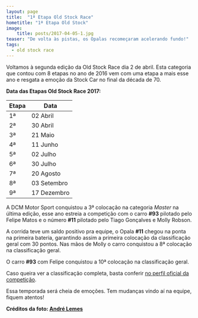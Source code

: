 ```yaml
---
layout: page
title:  "1ª Etapa Old Stock Race"
hometitle: "1ª Etapa Old Stock"
image:
    title: posts/2017-04-05-1.jpg
teaser: "De volta às pistas, os Opalas recomeçaram acelerando fundo!"
tags:
  - old stock race
---
```


Voltamos à segunda edição da Old Stock Race dia 2 de abril. Esta categoria que contou com 8 etapas no ano de 2016 vem com uma etapa a mais esse ano e resgata a emoção da Stock Car no final da década de 70.

**Data das Etapas Old Stock Race 2017:**

Etapa  | Data
------ | -----------
1ª     | 02 Abril
2ª     | 30 Abril
3ª     | 21 Maio
4ª     | 11 Junho
5ª     | 02 Julho
6ª     | 30 Julho
7ª     | 20 Agosto
8ª     | 03 Setembro
9ª     | 17 Dezembro

A DCM Motor Sport conquistou a 3ª colocação na categoria *Master* na última edição, esse ano estreia a competição com o carro **#93** pilotado pelo Felipe Matos e o número **#11** pilotado pelo Tiago Gonçalves e Molly Robson.

A corrida teve um saldo positivo pra equipe, o Opala **#11** chegou na ponta na primeira bateria, garantindo assim a primeira colocação da classificação geral com 30 pontos. Nas mãos de Molly o carro conquistou a 8ª colocação na classificação geral.

O carro **#93** com Felipe conquistou a 10ª colocação na classificação geral.

Caso queira ver a classificação completa, basta conferir [no perfil oficial da competição](https://www.facebook.com/oldstockraceoficial/posts/1084110988399416).

Essa temporada será cheia de emoções. Tem mudanças vindo aí na equipe, fiquem atentos!

**Créditos da foto: [André Lemes](https://www.facebook.com/andre.lemes1975)**